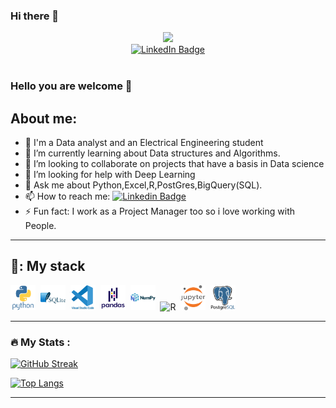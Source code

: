 ### Hi there 👋
<div id="header" align="center">
  <img src="https://media2.giphy.com/media/xSvnDdn1TGEgkKutCB/giphy.gif?cid=790b7611347a35d0f3f04524c27c15acadf65e2c1377cadb&rid=giphy.gif&ct=g" width="300"/>
  <div id="badges">
    <a href="https://www.linkedin.com/in/benard-igbinovia">
      <img src="https://img.shields.io/badge/LinkedIn-blue?style=for-the-badge&logo=linkedin&logoColor=white" alt="LinkedIn Badge"/>
    </a>
  </div>
  <img src="https://komarev.com/ghpvc/?username=Benardodi&style=flat-square&color=blue" alt=""/>
  
</div>

### Hello you are welcome 👋
## About me:


- 🔭 I'm a Data analyst and an Electrical Engineering student
- 🌱 I’m currently learning  about Data structures and Algorithms.
- 👯 I’m looking to collaborate on projects that have a basis in Data science 
- 🤔 I’m looking for help with Deep Learning
- 💬 Ask me about Python,Excel,R,PostGres,BigQuery(SQL).
- 📫 How to reach me: [![Linkedin Badge](https://img.shields.io/badge/-LinkedIn-blue?style=flat&logo=Linkedin&logoColor=white)](https://www.linkedin.com/in/benard-igbinovia)
- ⚡ Fun fact: I work as a Project Manager too so i love working with People.

---
 ## 🧰: My stack
 
<div>
  <img src="https://github.com/devicons/devicon/blob/master/icons/python/python-original-wordmark.svg" title="Python"  alt="Python" width="40" height="40"/>&nbsp;
  <img src="https://github.com/devicons/devicon/blob/master/icons/sqlite/sqlite-original-wordmark.svg" title="Sqlite"  alt="Sqlite" width="40" height="40"/>&nbsp;
  <img src="https://github.com/devicons/devicon/blob/master/icons/vscode/vscode-original-wordmark.svg" title="Vscode"  alt="Vscode" width="40" height="40"/>&nbsp;
  <img src="https://github.com/devicons/devicon/blob/master/icons/pandas/pandas-original-wordmark.svg" title="Pandas"  alt="Pandas" width="40" height="40"/>&nbsp;
  <img src="https://github.com/devicons/devicon/blob/master/icons/numpy/numpy-original-wordmark.svg" title="Numpy"  alt="Numpy" width="40" height="40"/>&nbsp;
  <img src="https://github.com/devicons/devicon/blob/master/icons/r/r-original-wordmark.svg" title="R"  alt="R" width="40" height="40"/>&nbsp;
  <img src="https://github.com/devicons/devicon/blob/master/icons/jupyter/jupyter-original-wordmark.svg" title="Jupyter"  alt="Jupyter" width="40" height="40"/>&nbsp;
  <img src="https://github.com/devicons/devicon/blob/master/icons/postgresql/postgresql-original-wordmark.svg" title="Postgresql"  alt="Postgresql" width="40" height="40"/>&nbsp;
  
 </div>


---

### :fire: My Stats :

[![GitHub Streak](http://github-readme-streak-stats.herokuapp.com?user=Benardodi&theme=dark)](https://git.io/streak-stats)

[![Top Langs](https://github-readme-stats.vercel.app/api/top-langs/?username=Benardodi&layout=compact&theme=vision-friendly-dark)](https://github.com/anuraghazra/github-readme-stats)


---














<!--
**Benardodi/Benardodi** is a ✨ _special_ ✨ repository because its `README.md` (this file) appears on your GitHub profile.

Here are some ideas to get you started:

- 🔭 I’m currently working on ...
- 🌱 I’m currently learning ...
- 👯 I’m looking to collaborate on ...
- 🤔 I’m looking for help with ...
- 💬 Ask me about ...
- 📫 How to reach me: ...
- 😄 Pronouns: ...
- ⚡ Fun fact: ...
-->
